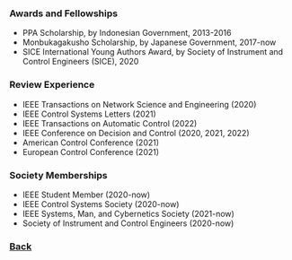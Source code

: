 ### Awards and Fellowships
- PPA Scholarship, by Indonesian Government, 2013-2016
- Monbukagakusho Scholarship, by Japanese Government, 2017-now
- SICE International Young Authors Award, by Society of Instrument and Control Engineers (SICE), 2020

### Review Experience

- IEEE Transactions on Network Science and Engineering (2020)
- IEEE Control Systems Letters (2021)
- IEEE Transactions on Automatic Control (2022)
- IEEE Conference on Decision and Control (2020, 2021, 2022)
- American Control Conference (2021)
- European Control Conference (2021)

### Society Memberships

- IEEE Student Member (2020-now)
- IEEE Control Systems Society (2020-now)
- IEEE Systems, Man, and Cybernetics Society (2021-now)
- Society of Instrument and Control Engineers (2020-now)

### [Back](yurideka.github.io)
